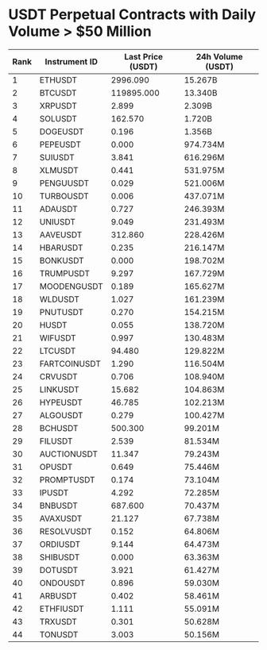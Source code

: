 # USDT Perpetual Contracts with Daily Volume > $50 Million

| Rank | Instrument ID | Last Price (USDT) | 24h Volume (USDT) |
|------|---------------|-------------------|-------------------|
| 1 | ETHUSDT | 2996.090 | 15.267B |
| 2 | BTCUSDT | 119895.000 | 13.340B |
| 3 | XRPUSDT | 2.899 | 2.309B |
| 4 | SOLUSDT | 162.570 | 1.720B |
| 5 | DOGEUSDT | 0.196 | 1.356B |
| 6 | PEPEUSDT | 0.000 | 974.734M |
| 7 | SUIUSDT | 3.841 | 616.296M |
| 8 | XLMUSDT | 0.441 | 531.975M |
| 9 | PENGUUSDT | 0.029 | 521.006M |
| 10 | TURBOUSDT | 0.006 | 437.071M |
| 11 | ADAUSDT | 0.727 | 246.393M |
| 12 | UNIUSDT | 9.049 | 231.493M |
| 13 | AAVEUSDT | 312.860 | 228.426M |
| 14 | HBARUSDT | 0.235 | 216.147M |
| 15 | BONKUSDT | 0.000 | 198.702M |
| 16 | TRUMPUSDT | 9.297 | 167.729M |
| 17 | MOODENGUSDT | 0.189 | 165.627M |
| 18 | WLDUSDT | 1.027 | 161.239M |
| 19 | PNUTUSDT | 0.270 | 154.215M |
| 20 | HUSDT | 0.055 | 138.720M |
| 21 | WIFUSDT | 0.997 | 130.483M |
| 22 | LTCUSDT | 94.480 | 129.822M |
| 23 | FARTCOINUSDT | 1.290 | 116.504M |
| 24 | CRVUSDT | 0.706 | 108.940M |
| 25 | LINKUSDT | 15.682 | 104.863M |
| 26 | HYPEUSDT | 46.785 | 102.213M |
| 27 | ALGOUSDT | 0.279 | 100.427M |
| 28 | BCHUSDT | 500.300 | 99.201M |
| 29 | FILUSDT | 2.539 | 81.534M |
| 30 | AUCTIONUSDT | 11.347 | 79.243M |
| 31 | OPUSDT | 0.649 | 75.446M |
| 32 | PROMPTUSDT | 0.174 | 73.104M |
| 33 | IPUSDT | 4.292 | 72.285M |
| 34 | BNBUSDT | 687.600 | 70.437M |
| 35 | AVAXUSDT | 21.127 | 67.738M |
| 36 | RESOLVUSDT | 0.152 | 64.806M |
| 37 | ORDIUSDT | 9.144 | 64.473M |
| 38 | SHIBUSDT | 0.000 | 63.363M |
| 39 | DOTUSDT | 3.921 | 61.427M |
| 40 | ONDOUSDT | 0.896 | 59.030M |
| 41 | ARBUSDT | 0.402 | 58.461M |
| 42 | ETHFIUSDT | 1.111 | 55.091M |
| 43 | TRXUSDT | 0.301 | 50.628M |
| 44 | TONUSDT | 3.003 | 50.156M |
